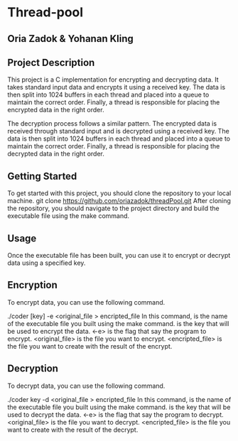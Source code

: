 # Thread-pool
## Oria Zadok & Yohanan Kling

## Project Description
This project is a C implementation for encrypting and decrypting data.
It takes standard input data and encrypts it using a received key.
The data is then split into 1024 buffers in each thread and placed into a queue to maintain the correct order.
Finally, a thread is responsible for placing the encrypted data in the right order.

The decryption process follows a similar pattern.
The encrypted data is received through standard input and is decrypted using a received key.
The data is then split into 1024 buffers in each thread and placed into a queue to maintain the correct order.
Finally, a thread is responsible for placing the decrypted data in the right order.

## Getting Started
To get started with this project, you should clone the repository to your local machine.
git clone https://github.com/oriazadok/threadPool.git
After cloning the repository, you should navigate to the project directory and build the executable file using the make command.

## Usage
Once the executable file has been built, you can use it to encrypt or decrypt data using a specified key.

## Encryption
To encrypt data, you can use the following command.

./coder [key] -e <original_file > encripted_file
In this command, <coder> is the name of the executable file you built using the make command.
<key> is the key that will be used to encrypt the data.
<-e> is the flag that say the program to encrypt.
<original_file> is the file you want to encrypt.
<encripted_file> is the file you want to create with the result of the encrypt.

## Decryption
To decrypt data, you can use the following command.

./coder key -d <original_file > encripted_file
In this command, <coder> is the name of the executable file you built using the make command.
<key> is the key that will be used to decrypt the data.
<-e> is the flag that say the program to decrypt.
<original_file> is the file you want to decrypt.
<encripted_file> is the file you want to create with the result of the decrypt.